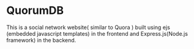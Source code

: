 # QuorumDB
This is a social network website( similar to Quora ) built using ejs (embedded javascript templates) in the frontend and Express.js(Node.js framework) in the backend.
